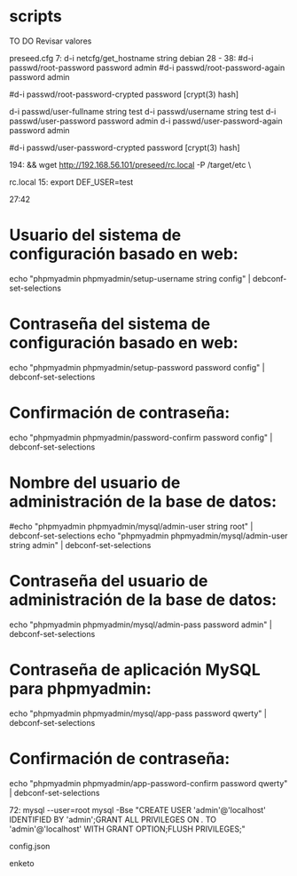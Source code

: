 # scripts
TO DO
Revisar valores

preseed.cfg
7: d-i netcfg/get_hostname string debian
28 - 38:
#d-i passwd/root-password password admin
#d-i passwd/root-password-again password admin

#d-i passwd/root-password-crypted password [crypt(3) hash]

d-i passwd/user-fullname string test
d-i passwd/username string test
d-i passwd/user-password password admin
d-i passwd/user-password-again password admin

#d-i passwd/user-password-crypted password [crypt(3) hash]

194: && wget http://192.168.56.101/preseed/rc.local -P /target/etc \

rc.local
15: export DEF_USER=test

27:42
# Usuario del sistema de configuración basado en web:
echo "phpmyadmin phpmyadmin/setup-username string config" | debconf-set-selections 
# Contraseña del sistema de configuración basado en web:
echo "phpmyadmin phpmyadmin/setup-password password config" | debconf-set-selections 
# Confirmación de contraseña:
echo "phpmyadmin phpmyadmin/password-confirm password config" | debconf-set-selections 

# Nombre del usuario de administración de la base de datos:
#echo "phpmyadmin phpmyadmin/mysql/admin-user string root" | debconf-set-selections 
echo "phpmyadmin phpmyadmin/mysql/admin-user string admin" | debconf-set-selections 
# Contraseña del usuario de administración de la base de datos:
echo "phpmyadmin phpmyadmin/mysql/admin-pass password admin" | debconf-set-selections 

# Contraseña de aplicación MySQL para phpmyadmin:
echo "phpmyadmin phpmyadmin/mysql/app-pass password qwerty" | debconf-set-selections
# Confirmación de contraseña:
echo "phpmyadmin phpmyadmin/app-password-confirm password qwerty" | debconf-set-selections

72: mysql --user=root mysql -Bse "CREATE USER 'admin'@'localhost' IDENTIFIED BY 'admin';GRANT ALL PRIVILEGES ON *.* TO 'admin'@'localhost' WITH GRANT OPTION;FLUSH PRIVILEGES;"

config.json

enketo


